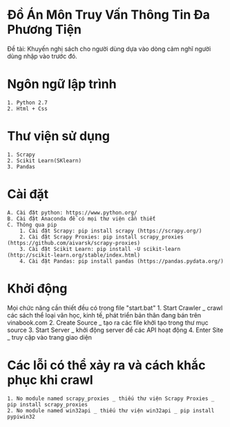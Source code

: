 # Đồ Án Môn Truy Vấn Thông Tin Đa Phương Tiện
Đề tài: Khuyến nghị sách cho người dùng dựa vào dòng cảm nghĩ người dùng nhập vào trước đó.

# Ngôn ngữ lập trình
    1. Python 2.7
    2. Html + Css

# Thư viện sử dụng
    1. Scrapy
    2. Scikit Learn(SKlearn)
    3. Pandas

# Cài đặt
    A. Cài đặt python: https://www.python.org/
    B. Cài đặt Anaconda để có mọi thư viện cần thiết
    C. Thông qua pip
        1. Cài đặt Scrapy: pip install scrapy (https://scrapy.org/)
        2. Cài đặt Scrapy Proxies: pip install scrapy_proxies (https://github.com/aivarsk/scrapy-proxies)
        3. Cài đặt Scikit Learn: pip install -U scikit-learn (http://scikit-learn.org/stable/index.html)
        4. Cài đặt Pandas: pip install pandas (https://pandas.pydata.org/)

# Khởi động
Mọi chức năng cần thiết đều có trong file "start.bat"
    1. Start Crawler _ crawl các sách thể loại văn học, kinh tế, phát triển bản thân đang bán trên vinabook.com
    2. Create Source _ tạo ra các file khởi tạo trong thư mục source
    3. Start Server _ khởi động server để các API hoạt động
    4. Enter Site _ truy cập vào trang giao diện

# Các lỗi có thể xảy ra và cách khắc phục khi crawl
    1. No module named scrapy_proxies _ thiếu thư viện Scrapy Proxies _ pip install scrapy_proxies
    2. No module named win32api _ thiếu thư viện win32api _ pip install pypiwin32

